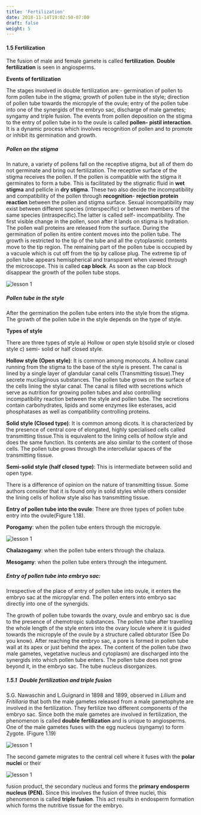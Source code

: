 ```yaml
---
title: 'Fertilization'
date: 2018-11-14T19:02:50-07:00
draft: false
weight: 5
---
```


#### 1.5 Fertilization

The fusion of male and female
gamete is called **fertilization**.
**Double fertilization** is seen in
angiosperms.



**Events of fertilization**



The stages involved in double
fertilization are:- germination
of pollen to form pollen tube
in the stigma; growth of pollen
tube in the style; direction
of pollen tube towards the micropyle of the
ovule; entry of the pollen tube into one of the
synergids of the embryo sac, discharge of
male gametes; syngamy and triple fusion. The
events from pollen deposition on the stigma to
the entry of pollen tube in to the ovule is called
**pollen- pistil interaction**. It is a dynamic
process which involves recognition of pollen
and to promote or inhibit its germination and
growth.



##### Pollen on the stigma



In nature, a variety of pollens fall on the receptive
stigma, but all of them do not germinate and
bring out fertilization. The receptive surface
of the stigma receives the pollen. If the pollen
is compatible with the stigma it germinates to
form a tube. This is facilitated by the stigmatic
fluid in **wet stigma** and pellicle in **dry stigma**.
These two also decide the incompatibility and compatibility of the pollen through **recognition**-
**rejection protein reaction** between the pollen
and stigma surface. Sexual incompatibility may
exist between different species (interspecific)
or between members of the same species
(intraspecific).The latter is called self-
incompatibility. The first visible change in the
pollen, soon after it lands on stigma is hydration.
The pollen wall proteins are released from the
surface. During the germination of pollen its
entire content moves into the pollen tube. The
growth is restricted to the tip of the tube and
all the cytoplasmic contents move to the tip
region. The remaining part of the pollen tube
is occupied by a vacuole which is cut off from
the tip by callose plug. The extreme tip of pollen
tube appears hemispherical and transparent
when viewed through the microscope. This
is called **cap block**. As soon as the cap block
disappear the growth of the pollen tube stops.



![lesson 1](/books/12-biology/bio-botany/images/28.png )


##### Pollen tube in the style


After the germination the pollen tube enters into
the style from the stigma. The growth of the pollen
tube in the style depends on the type of style.



**Types of style**



There are three types of style a) Hollow or
open style b)solid style or closed style c) semi-
solid or half closed style.






**Hollow style (Open style)**: It is common
among monocots. A hollow canal running from
the stigma to the base of the style is present.
The canal is lined by a single layer of glandular
canal cells (Transmitting tissue).They secrete
mucilaginous substances. The pollen tube grows
on the surface of the cells lining the stylar canal.
The canal is filled with secretions which serve
as nutrition for growing pollen tubes and also
controlling incompatibility reaction between
the style and pollen tube. The secretions contain
carbohydrates, lipids and some enzymes
like esterases, acid phosphatases as well as
compatibility controlling proteins.


**Solid style (Closed type)**: It is common among
dicots. It is characterized by the presence of
central core of elongated, highly specialised
cells called transmitting tissue.This is equivalent
to the lining cells of hollow style and does the
same function. Its contents are also similar
to the content of those cells. The pollen tube
grows through the intercellular spaces of the
transmitting tissue.





**Semi-solid style (half closed type)**: This is
intermediate between solid and open type.





There is a difference of opinion on the
nature of transmitting tissue. Some authors
consider that it is found only in solid styles
while others consider the lining cells of hollow
style also has transmitting tissue.






**Entry of pollen tube into the ovule**: There
are three types of pollen tube entry into the
ovule(Figure 1.18).



**Porogamy**: when the pollen tube enters
through the micropyle.




![lesson 1](/books/12-biology/bio-botany/images/29.png )


**Chalazogamy**: when the pollen tube enters
through the chalaza.


**Mesogamy**: when the pollen tube enters
through the integument.




##### Entry of pollen tube into embryo sac:
Irrespective of the place of entry of pollen
tube into ovule, it enters the embryo sac at the
micropylar end. The pollen enters into embryo
sac directly into one of the synergids.



The growth of pollen tube towards the ovary,
ovule and embryo sac is due to the presence of
chemotropic substances. The pollen tube after
travelling the whole length of the style enters
into the ovary locule where it is guided towards
the micropyle of the ovule by a structure called
obturator (See Do you know). After reaching the
embryo sac, a pore is formed in pollen tube wall at
its apex or just behind the apex. The content of the
pollen tube (two male gametes, vegetative nucleus
and cytoplasm) are discharged into the synergids
into which pollen tube enters. The pollen tube
does not grow beyond it, in the embryo sac. The
tube nucleus disorganizes.



##### 1.5.1 Double fertilization and triple fusion


S.G. Nawaschin and L.Guignard in 1898 and
1899, observed in *Lilium* and *Fritillaria* that
both the male gametes released from a male
gametophyte are involved in the fertilization.
They fertilize two different components of
the embryo sac. Since both the male gametes
are involved in fertilization, the phenomenon
is called **double** **fertilization** and is unique
to angiosperms. One of the male gametes
fuses with the egg nucleus (syngamy) to form
Zygote. (Figure 1.19)



![lesson 1](/books/12-biology/bio-botany/images/30.png )


The second gamete migrates to the central cell
where it fuses with the **polar** **nuclei** or their


![lesson 1](/books/12-biology/bio-botany/images/31.png )



fusion product, the secondary nucleus and
forms the **primary endosperm nucleus (PEN).**
Since this involves the fusion of three nuclei,
this phenomenon is called **triple fusion**. This
act results in endosperm formation which
forms the nutritive tissue for the embryo.